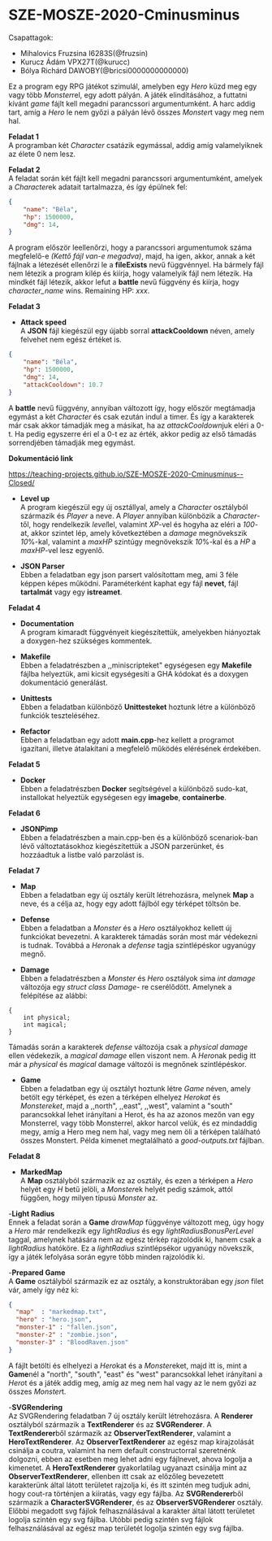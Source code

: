 # SZE-MOSZE-2020-Cminusminus

Csapattagok:
- Mihalovics Fruzsina I6283S(@fruzsin)
- Kurucz Ádám VPX27T(@kurucc)
- Bólya Richárd DAWOBY(@bricsi0000000000000)

Ez a program egy RPG játékot szimulál, amelyben egy *Hero* küzd meg egy vagy több *Monster*rel, egy adott pályán. A játék elindításához, a futtatni kívánt *game* fájlt kell megadni parancssori argumentumként. A harc addig tart, amíg a *Hero* le nem győzi a pályán lévő összes *Monster*t vagy meg nem hal. 

**Feladat 1**\
A programban két *Character* csatázik egymással, addig amíg valamelyiknek az élete 0 nem lesz.

**Feladat 2** \
A feladat során két fájlt kell megadni parancssori argumentumként, amelyek a *Character*ek adatait tartalmazza, és így épülnek fel:

```json
{
    "name": "Béla",
    "hp": 1500000,
    "dmg": 14,
}
```
A program először leellenőrzi, hogy a parancssori argumentumok száma megfelelő-e *(Kettő fájl van-e megadva)*, majd, ha igen, akkor, annak a két fájlnak a létezését ellenőrzi le a **fileExists** nevű függvénnyel. Ha bármely fájl nem létezik a program kilép és kiírja, hogy valamelyik fájl nem létezik. Ha mindkét fájl létezik, akkor lefut a **battle** nevű függvény és kiírja, hogy *character_name* wins. Remaining HP: *xxx*.

**Feladat 3**
- **Attack speed** \
A **JSON** fájl kiegészül egy újabb sorral **attackCooldown** néven, amely felvehet nem egész értéket is.
```json
{
    "name": "Béla",
    "hp": 1500000,
    "dmg": 14,
    "attackCooldown": 10.7
}
```
A **battle** nevű függvény, annyiban változott így, hogy először megtámadja egymást a két *Character* és csak ezután indul a timer. És így a karakterek már csak akkor támadják meg a másikat, ha az *attackCooldown*juk eléri a 0-t. Ha pedig egyszerre éri el a 0-t ez az érték, akkor pedig az első támadás sorrendjében támadják meg egymást.

**Dokumentáció link** 

https://teaching-projects.github.io/SZE-MOSZE-2020-Cminusminus--Closed/

- **Level up** \
A program kiegészül egy új osztállyal, amely a *Character* osztályból származik és *Player* a neve. A *Player* annyiban különbözik a *Character*-től, hogy rendelkezik *level*lel, valamint *XP*-vel és hogyha az eléri a *100*-at, akkor szintet lép, amely következtében a *damage* megnövekszik *10*%-kal, valamint a *maxHP* szintúgy megnövekszik *10*%-kal és a *HP* a *maxHP*-vel lesz egyenlő.

- **JSON Parser** \
Ebben a feladatban egy json parsert valósítottam meg, ami 3 féle képpen képes működni. Paraméterként kaphat egy fájl **nevet**, fájl **tartalmát** vagy egy **istreamet**.

**Feladat 4** 
- **Documentation** \
A program kimaradt függvényeit kiegészítettük, amelyekben hiányoztak a doxygen-hez szükséges kommentek.

- **Makefile** \
Ebben a feladatrészben a ,,miniscripteket" egységesen egy **Makefile** fájlba helyeztük, ami kicsit egységesíti a GHA kódokat és a doxygen dokumentáció generálást.

- **Unittests** \
Ebben a feladatban különböző **Unittesteket** hoztunk létre a különböző funkciók teszteléséhez.

- **Refactor** \
Ebben a feladatban egy adott **main.cpp**-hez kellett a programot igazítani, illetve átalakítani a megfelelő működés elérésének érdekében.

**Feladat 5** 
- **Docker** \
Ebben a feladatrészben **Docker** segítségével a különböző sudo-kat, installokat helyeztük egységesen egy **imagebe**, **containerbe**.

**Feladat 6**
- **JSONPimp** \
Ebben a feladatrészben a main.cpp-ben és a különböző scenariok-ban lévő változtatásokhoz kiegészítettük a JSON parzerünket, és hozzáadtuk a listbe való parzolást is.

**Feladat 7**
- **Map** \
Ebben a feladatban egy új osztály került létrehozásra, melynek **Map** a neve, és a célja az, hogy egy adott fájlból egy térképet töltsön be.

- **Defense** \
Ebben a feladatban a *Monster* és a *Hero* osztályokhoz kellett új funkciókat bevezetni. A karakterek támadás során most már védekezni is tudnak. Továbbá a *Hero*nak a *defense* tagja szintlépéskor ugyanúgy megnő.

- **Damage** \
Ebben a feladatrészben a *Monster* és *Hero* osztályok sima *int damage* változója egy *struct class Damage*- re cserélődött. Amelynek a felépítése az alábbi:
```struct class Damage
{
    int physical;
	int magical;
}
```
Támadás során a karakterek *defense* változója csak a *physical damage* ellen védekezik, a *magical damage* ellen viszont nem.
A *Hero*nak pedig itt már a *physical* és *magical* damage változói is megnőnek szintlépéskor.

- **Game** \
Ebben a feladatban egy új osztályt hoztunk létre *Game* néven, amely betölt egy térképet, és ezen a térképen elhelyez *Herokat* és *Monstereket*, majd a ,,north", ,,east", ,,west", valamint a "south" parancsokkal lehet irányítani a Herot, és ha az azonos mezőn van egy Monsterrel, vagy több Monsterrel, akkor harcol velük, és ez mindaddig megy, amíg a Hero meg nem hal, vagy meg nem öli a térképen található összes Monstert. Példa kimenet megtalálható a *good-outputs.txt* fájlban.

**Feladat 8** 
- **MarkedMap**\
A **Map** osztályból származik ez az osztály, és ezen a térképen a *Hero* helyét egy *H* betű jelöli, a *Monster*ek helyét pedig számok, attól függően, hogy milyen típusú *Monster* az.

-**Light Radius**\
Ennek a feladat során a **Game** *drawMap* függvénye változott meg, úgy hogy a *Hero* már rendelkezik egy *lightRadius* és egy *lightRadiusBonusPerLevel* taggal, amelynek hatására nem az egész térkép rajzolódik ki, hanem csak a *lightRadius* hatóköre. Ez a *lightRadius* szintlépsékor ugyanúgy növekszik, így a játék lefolyása során egyre több minden rajzolódik ki.

-**Prepared Game**\
A **Game** osztályból származik ez az osztály, a konstruktorában egy *json* filet vár, amely így néz ki:
```json
{
  "map"  : "markedmap.txt",
  "hero" : "hero.json",
  "monster-1" : "fallen.json",
  "monster-2" : "zombie.json",
  "monster-3" : "BloodRaven.json"
}
```
A fájlt betölti és elhelyezi a *Hero*kat és a *Monster*eket, majd itt is, mint a **Game**nél a "north", "south", "east" és "west" parancsokkal lehet irányítani a *Hero*t és a játék addig meg, amíg az meg nem hal vagy az le nem győzi az összes *Monster*t.

-**SVGRendering**\
Az SVGRendering feladatban 7 új osztály került létrehozásra. A **Renderer** osztályból származik a **TextRenderer** és az **SVGRenderer**. A **TextRenderer**ből származik az **ObserverTextRenderer**, valamint a **HeroTextRenderer**. Az **ObserverTextRenderer** az egész map kirajzolását csinálja a coutra, valamint ha nem default constructorral szeretnénk dolgozni, ebben az esetben meg lehet adni egy fájlnevet, ahova logolja a kimenetet. A **HeroTextRenderer** gyakorlatilag ugyanazt csinálja mint az **ObserverTextRenderer**, ellenben itt csak az előzőleg bevezetett karakterünk által látott területet rajzolja ki, és itt szintén meg tudjuk adni, hogy cout-ra történjen a kiíratás, vagy egy fájlba. Az **SVGRenderer**ből származik a **CharacterSVGRenderer**, és az **ObserverSVGRenderer** osztály. Előbbi megadott svg fájlok felhasználásával a karakter által látott területet logolja szintén egy svg fájlba. Utóbbi pedig szintén svg fájlok felhasználásával az egész map területét logolja szintén egy svg fájlba.
